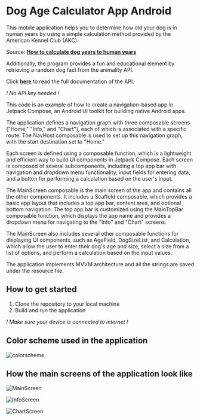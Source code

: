 # Dog Age Calculator App Android

This mobile application helps you to determine how old your dog is in human years by using a simple calculation method provided by the American Kennel Club (AKC).

Source: **[How to calculate dog years to human years](https://www.akc.org/expert-advice/health/how-to-calculate-dog-years-to-human-years/)**

Additionally, the program provides a fun and educational element by retrieving a random dog fact from the animality API.

Click **[here](https://animality.xyz/)** to read the full documentation of the API.

_! No API key needed !_

This code is an example of how to create a navigation-based app in Jetpack Compose, an Android UI toolkit for building native Android apps.

The application defines a navigation graph with three composable screens ("Home," "Info," and "Chart"), each of which is associated with a specific route. The NavHost composable is used to set up this navigation graph, with the start destination set to "Home."

Each screen is defined using a composable function, which is a lightweight and efficient way to build UI components in Jetpack Compose. Each screen is composed of several subcomponents, including a top app bar with navigation and dropdown menu functionality, input fields for entering data, and a button for performing a calculation based on the user's input.

The MainScreen composable is the main screen of the app and contains all the other components. It includes a Scaffold composable, which provides a basic app layout that includes a top app bar, content area, and optional bottom navigation. The top app bar is customized using the MainTopBar composable function, which displays the app name and provides a dropdown menu for navigating to the "Info" and "Chart" screens.

The MainScreen also includes several other composable functions for displaying UI components, such as AgeField, DogSizeList, and Calculation, which allow the user to enter their dog's age and size, select a size from a list of options, and perform a calculation based on the input values.

The application implements MVVM architecture and all the strings are saved under the resource file.

## How to get started
1. Clone the repository to your local machine
2. Build and run the application

_! Make sure your device is connected to internet !_

## Color scheme used in the application
![colorscheme](colorscheme.png)

## How the main screens of the application look like
![MainScreen](MainScreen.png)

![InfoScreen](InfoScreen.png)

![ChartScreen](ChartScreen.png)
